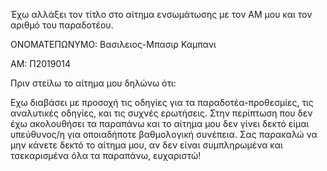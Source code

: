  Έχω αλλάξει τον τίτλο στο αίτημα ενσωμάτωσης με τον ΑΜ μου και τον αριθμό του παραδοτέου.

 ΟΝΟΜΑΤΕΠΩΝΥΜΟ: Βασιλειος-Μπασιρ Καμπανι

 ΑΜ: Π2019014

Πριν στείλω το αίτημα μου δηλώνω ότι:

 Εχω διαβάσει με προσοχή τις οδηγίες για τα παραδοτέα-προθεσμίες, τις αναλυτικές οδηγίες, και τις συχνές ερωτήσεις.
 Στην περίπτωση που δεν έχω ακολουθήσει τα παραπάνω και το αίτημα μου δεν γίνει δεκτό είμαι υπεύθυνος/η για οποιαδήποτε βαθμολογική συνέπεια.
Σας παρακαλώ να μην κάνετε δεκτό το αίτημα μου, αν δεν είναι συμπληρωμένα και τσεκαρισμένα όλα τα παραπάνω, ευχαριστώ!
